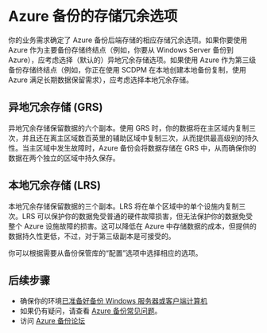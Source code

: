<properties
	pageTitle="确定 Azure 备份存储冗余选项 | Microsoft Azure"
	description="了解异地冗余存储和本地冗余存储之间的差异，以确定要使用哪个 Azure 备份存储冗余选项。"
	services="backup"
	documentationCenter=""
	authors="Jim-Parker"
	manager="jwhit"
	editor=""/>

<tags
	ms.service="backup"
	ms.date="02/05/2016"
	wacn.date="04/12/2016"/>


# Azure 备份的存储冗余选项

你的业务需求确定了 Azure 备份后端存储的相应存储冗余选项。如果你要使用 Azure 作为主要备份存储终结点（例如，你要从 Windows Server 备份到 Azure），应考虑选择（默认的）异地冗余存储选项。如果使用 Azure 作为第三级备份存储终结点（例如，你正在使用 SCDPM 在本地创建本地备份复制，使用 Azure 满足长期数据保留需求），应考虑选择本地冗余存储。

## 异地冗余存储 (GRS)

异地冗余存储保留数据的六个副本。使用 GRS 时，你的数据将在主区域内复制三次，并且还在离主区域数百英里的辅助区域中复制三次，从而提供最高级别的持久性。当主区域中发生故障时，Azure 备份会将数据存储在 GRS 中，从而确保你的数据在两个独立的区域中持久保存。

## 本地冗余存储 (LRS)

本地冗余存储保留数据的三个副本。LRS 将在单个区域中的单个设施内复制三次。LRS 可以保护你的数据免受普通的硬件故障损害，但无法保护你的数据免受整个 Azure 设施故障的损害。这可以降低在 Azure 中存储数据的成本，但提供的数据持久性更低，不过，对于第三级副本是可接受的。

你可以根据需要从备份保管库的“配置”选项中选择相应的选项。

## 后续步骤

- 确保你的环境[已准备好备份 Windows 服务器或客户端计算机](/documentation/articles/backup-configure-vault)
- 如果仍有疑问，请查看 [Azure 备份常见问题](/documentation/articles/backup-azure-backup-faq)。
- 访问 [Azure 备份论坛](http://go.microsoft.com/fwlink/p/?LinkId=290933)

<!---HONumber=Mooncake_0405_2016-->